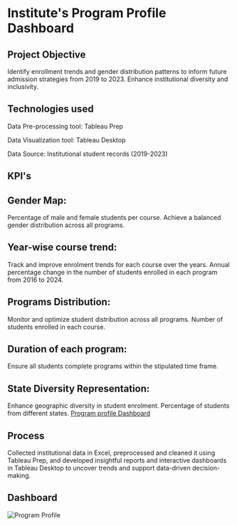 # Institute's Program Profile Dashboard
## Project Objective
Identify enrollment trends and gender distribution patterns to inform future admission strategies from 2019 to 2023. Enhance institutional diversity and inclusivity.
## Technologies used
Data Pre-processing tool: Tableau Prep

Data Visualization tool: Tableau Desktop

Data Source: Institutional student records (2019-2023)

## KPI's
## Gender Map: 
Percentage of male and female students per course.
Achieve a balanced gender distribution across all programs.
## Year-wise course trend:
Track and improve enrolment trends for each course over the years.
Annual percentage change in the number of students enrolled in each program from 2016 to 2024.
## Programs Distribution:
Monitor and optimize student distribution across all programs.
Number of students enrolled in each course.
## Duration of each program:
Ensure all students complete programs within the stipulated time frame.
## State Diversity Representation:
Enhance geographic diversity in student enrolment.
Percentage of students from different states.
<a href="https://prod-apnortheast-a.online.tableau.com/t/iiitbcampusanalytics/views/CaDashboardPrgm/ProgramProfile?:origin=card_share_link&:embed=n">Program profile Dashboard</a>
## Process
Collected institutional data in Excel, preprocessed and cleaned it using Tableau Prep, and developed insightful reports and interactive dashboards in Tableau Desktop to uncover trends and support data-driven decision-making.
## Dashboard
![Program Profile](https://github.com/user-attachments/assets/24d5163b-5b92-4fcf-8f43-f820e784fbc8)

